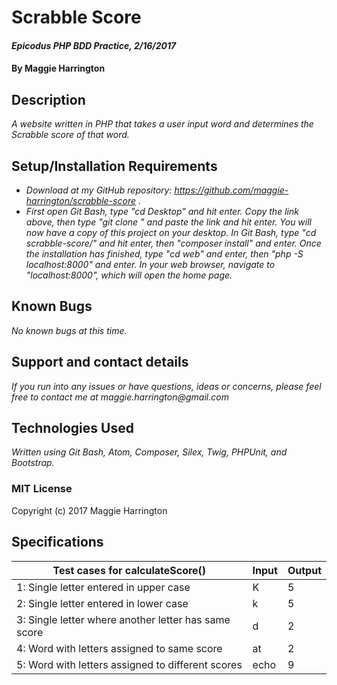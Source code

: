 # Scrabble Score

#### _Epicodus PHP BDD Practice, 2/16/2017_

#### By Maggie Harrington

## Description

_A website written in PHP that takes a user input word and determines the Scrabble score of that word._

## Setup/Installation Requirements
* _Download at my GitHub repository: https://github.com/maggie-harrington/scrabble-score ._
* _First open Git Bash, type "cd Desktop" and hit enter. Copy the link above, then type "git clone " and paste the link and hit enter. You will now have a copy of this project on your desktop. In Git Bash, type "cd scrabble-score/" and hit enter, then "composer install" and enter. Once the installation has finished, type "cd web" and enter, then "php -S localhost:8000" and enter. In your web browser, navigate to "localhost:8000", which will open the home page._

## Known Bugs

_No known bugs at this time._

## Support and contact details

_If you run into any issues or have questions, ideas or concerns, please feel free to contact me at maggie.harrington@gmail.com_

## Technologies Used

_Written using Git Bash, Atom, Composer, Silex, Twig, PHPUnit, and Bootstrap._

### MIT License

Copyright (c) 2017 Maggie Harrington

## Specifications

| Test cases for calculateScore()                                | Input    | Output  |
|----------------------------------------------------------------|----------|---------|
| 1: Single letter entered in upper case                         | K        | 5       |
| 2: Single letter entered in lower case                         | k        | 5       |
| 3: Single letter where another letter has same score           | d        | 2       |
| 4: Word with letters assigned to same score                    | at       | 2       |
| 5: Word with letters assigned to different scores              | echo     | 9       |
